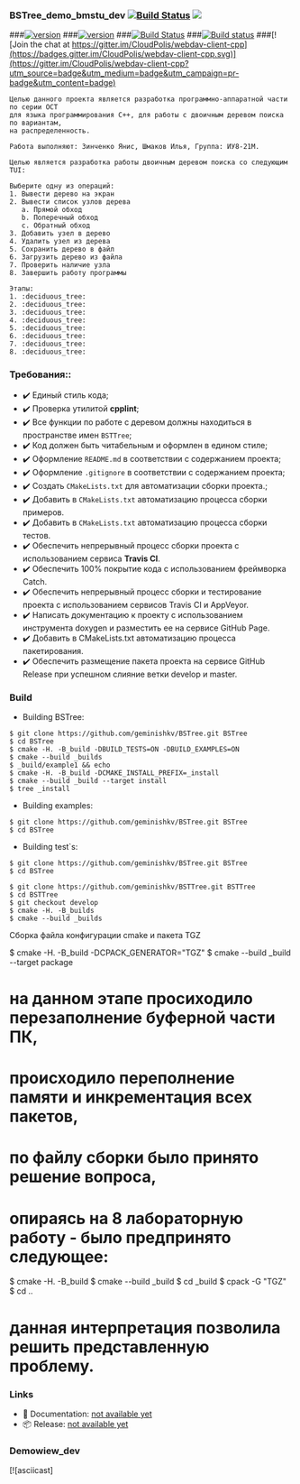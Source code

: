 ### BSTree_demo_bmstu_dev [![Build Status](https://travis-ci.org/geminishkv/BSTree_edit.svg?branch=develop)](https://travis-ci.org/geminishkv/BSTree_edit) <a href="https://geminishkv.github.io/BSTree_edit/"><img src="https://codedocs.xyz/doxygen/doxygen.svg"/></a>
###[![version](https://img.shields.io/badge/hunter-v0.19.79-blue.svg)](https://github.com/ruslo/hunter/tree/v0.19.79)
###[![version](https://img.shields.io/badge/wdc-v1.1.4-blue.svg)](https://github.com/CloudPolis/webdav-client-cpp/releases/tag/v1.1.4)
###[![Build Status](https://travis-ci.org/CloudPolis/webdav-client-cpp.svg?branch=master)](https://travis-ci.org/CloudPolis/webdav-client-cpp)
###[![Build status](https://ci.appveyor.com/api/projects/status/cr2xwpwe3iiafbwg?svg=true)](https://ci.appveyor.com/project/rusdevops/webdav-client-cpp)
###[![Join the chat at https://gitter.im/CloudPolis/webdav-client-cpp](https://badges.gitter.im/CloudPolis/webdav-client-cpp.svg)](https://gitter.im/CloudPolis/webdav-client-cpp?utm_source=badge&utm_medium=badge&utm_campaign=pr-badge&utm_content=badge)

```
Целью данного проекта является разработка программно-аппаратной части по серии ОСТ 
для языка программирования С++, для работы с двоичным деревом поиска по вариантам, 
на распределенность.
```

```
Работа выполняют: Зинченко Янис, Шмаков Илья, Группа: ИУ8-21М.
```

```
Целью является разработка работы двоичным деревом поиска со следующим TUI:

Выберите одну из операций:
1. Вывести дерево на экран
2. Вывести список узлов дерева 
   a. Прямой обход
   b. Поперечный обход
   c. Обратный обход
3. Добавить узел в дерево
4. Удалить узел из дерева
5. Сохранить дерево в файл
6. Загрузить дерево из файла
7. Проверить наличие узла
8. Завершить работу программы
```

```
Этапы:
1. :deciduous_tree:
2. :deciduous_tree:
3. :deciduous_tree:
4. :deciduous_tree:
5. :deciduous_tree:
6. :deciduous_tree:
7. :deciduous_tree:
8. :deciduous_tree:
```

### Требования::
- ✔️ Единый стиль кода;
- ✔️ Проверка утилитой **cpplint**;
- ✔️ Все функции по работе с деревом должны находиться в пространстве имен `BSTTree`;
- ✔️ Код должен быть читабельным и оформлен в едином стиле;
- ✔️ Оформление `README.md` в соответствии с содержанием проекта;
- ✔️ Оформление `.gitignore` в соответствии с содержанием проекта;
- ✔️ Создать `CMakeLists.txt` для автоматизации сборки проекта.;
- ✔️ Добавить в `CMakeLists.txt` автоматизацию процесса сборки примеров.
- ✔️ Добавить в `CMakeLists.txt` автоматизацию процесса сборки тестов.
- ✔️ Обеспечить непрерывный процесс сборки проекта с использованием сервиса **Travis CI**.
- ✔️ Обеспечить 100% покрытие кода с использованием фреймворка Catch.
- ✔️ Обеспечить непрерывный процесс сборки и тестирование проекта с использованием сервисов Travis CI и AppVeyor.
- ✔️ Написать документацию к проекту с использованием инструмента doxygen и разместить 
ее на сервисе GitHub Page.
- ✔️ Добавить в CMakeLists.txt автоматизацию процесса пакетирования.
- ✔️ Обеспечить размещение пакета проекта на сервисе GitHub Release при успешном слияние ветки develop и master.


### Build

* Building BSTree:
```ShellSession
$ git clone https://github.com/geminishkv/BSTree.git BSTree
$ cd BSTree
$ cmake -H. -B_build -DBUILD_TESTS=ON -DBUILD_EXAMPLES=ON
$ cmake --build _builds
$ _build/example1 && echo
$ cmake -H. -B_build -DCMAKE_INSTALL_PREFIX=_install
$ cmake --build _build --target install
$ tree _install
```

* Building examples:
```ShellSession
$ git clone https://github.com/geminishkv/BSTree.git BSTree
$ cd BSTree
```

* Building test`s:
```ShellSession
$ git clone https://github.com/geminishkv/BSTree.git BSTree
$ cd BSTree
```

```ShellSession
$ git clone https://github.com/geminishkv/BSTTree.git BSTTree
$ cd BSTTree
$ git checkout develop
$ cmake -H. -B_builds
$ cmake --build _builds
```


Сборка файла конфигурации cmake и пакета TGZ

$ cmake -H. -B_build -DCPACK_GENERATOR="TGZ"
$ cmake --build _build --target package
# на данном этапе просиходило перезаполнение буферной части ПК,
# происходило переполнение памяти и инкрементация всех пакетов,
# по файлу сборки было принято решение вопроса,
# опираясь на 8 лабораторную работу - было предпринято следующее:
$ cmake -H. -B_build
$ cmake --build _build
$ cd _build
$ cpack -G "TGZ"
$ cd ..
# данная интерпретация позволила решить представленную проблему.



### Links
* 📘 Documentation: [not available yet](https://geminishkv.github.io/BSTree/)
* 📦 Release: [not available yet]()

### Demowiew_dev
[![asciicast]

